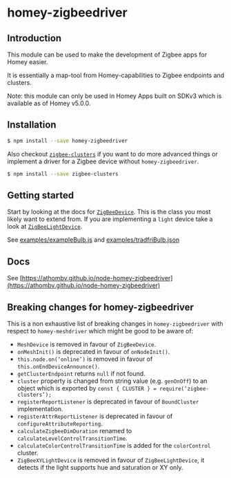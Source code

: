 # homey-zigbeedriver

## Introduction
This module can be used to make the development of Zigbee apps for Homey easier.

It is essentially a map-tool from Homey-capabilities to Zigbee endpoints and clusters.

Note: this module can only be used in Homey Apps built on SDKv3 which is available as of Homey v5.0.0.

## Installation

```bash
$ npm install --save homey-zigbeedriver
```

Also checkout [`zigbee-clusters`](https://github.com/athombv/node-zigbee-clusters) if you want to do more advanced things or implement a driver for a Zigbee device without `homey-zigbeedriver`.

```bash
$ npm install --save zigbee-clusters
```

## Getting started

Start by looking at the docs for [`ZigBeeDevice`](https://athombv.github.io/node-homey-zigbeedriver/ZigBeeDevice.html). This is the class you most likely want to extend from. If you are implementing a `light` device take a look at [`ZigBeeLightDevice`](https://athombv.github.io/node-homey-zigbeedriver/ZigBeeLightDevice.html).

See [examples/exampleBulb.js](https://github.com/athombv/node-homey-zigbeedriver/blob/master/examples/exampleBulb.js) and [examples/tradfriBulb.json](https://github.com/athombv/node-homey-zigbeedriver/blob/master/examples/exampleBulb.json)

## Docs
See [https://athombv.github.io/node-homey-zigbeedriver](https://athombv.github.io/node-homey-zigbeedriver)

## Breaking changes for homey-zigbeedriver

This is a non exhaustive list of breaking changes in `homey-zigbeedriver` with respect to `homey-meshdriver` which might be good to be aware of:

- `MeshDevice` is removed in favour of `ZigBeeDevice`.
- `onMeshInit()` is deprecated in favour of `onNodeInit()`.
- `this.node.on(‘online’)` is removed in favour of `this.onEndDeviceAnnounce()`.
- `getClusterEndpoint` returns `null` if not found.
- `cluster` property is changed from string value (e.g. `genOnOff`) to an object which is exported by `const { CLUSTER } = require(‘zigbee-clusters’);`
- `registerReportListener` is deprecated in favour of `BoundCluster` implementation.
- `registerAttrReportListener` is deprecated in favour of `configureAttributeReporting`.
- `calculateZigbeeDimDuration` renamed to `calculateLevelControlTransitionTime`.
- `calculateColorControlTransitionTime` is added for the `colorControl` cluster.
- `ZigBeeXYLightDevice` is removed in favour of `ZigBeeLightDevice`, it detects if the light supports hue and saturation or XY only.

